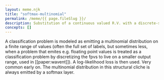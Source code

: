 ```yaml
---
layout: meme.njk
title: "softmax-multinomial"
permalink: /meme/{{ page.fileSlug }}/
description: Substitution of a continuous valued R.V. with a discrete-support R.V. 
concepts: []
---
```

	
A classification problem is modeled as emitting a multinomial distribution on a finite range of values (often the full set of labels, but sometimes less, when a problem that emites e.g. floating point values is treated as a classification problem by discretizing the fpvs to live on a smaller output range, used in [[paper:wavent]]). A log-likelihood loss is then used. Very common early on. The multinomial distribution in this structural cliche is always emitted by a softmax layer.
